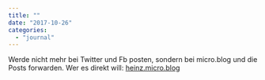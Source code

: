 ```yaml
---
title: ""
date: "2017-10-26"
categories: 
  - "journal"
---
```


Werde nicht mehr bei Twitter und Fb posten, sondern bei micro.blog und die Posts forwarden. Wer es direkt will: [heinz.micro.blog](http://heinz.micro.blog/)
